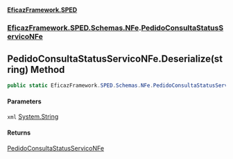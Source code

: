 #### [EficazFramework.SPED](EficazFrameworkSPED.md 'EficazFramework SPED')
### [EficazFramework.SPED.Schemas.NFe](EficazFramework.SPED.Schemas.NFe.md 'EficazFramework.SPED.Schemas.NFe').[PedidoConsultaStatusServicoNFe](EficazFramework.SPED.Schemas.NFe/PedidoConsultaStatusServicoNFe.md 'EficazFramework.SPED.Schemas.NFe.PedidoConsultaStatusServicoNFe')

## PedidoConsultaStatusServicoNFe.Deserialize(string) Method

```csharp
public static EficazFramework.SPED.Schemas.NFe.PedidoConsultaStatusServicoNFe Deserialize(string xml);
```
#### Parameters

<a name='EficazFramework.SPED.Schemas.NFe.PedidoConsultaStatusServicoNFe.Deserialize(string).xml'></a>

`xml` [System.String](https://docs.microsoft.com/en-us/dotnet/api/System.String 'System.String')

#### Returns
[PedidoConsultaStatusServicoNFe](EficazFramework.SPED.Schemas.NFe/PedidoConsultaStatusServicoNFe.md 'EficazFramework.SPED.Schemas.NFe.PedidoConsultaStatusServicoNFe')